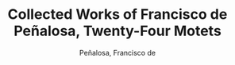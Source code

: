 ---
title: Collected Works of Francisco de Peñalosa, Twenty-Four Motets
author: Peñalosa, Francisco de
editor: Hardie, Jane Morlet
volume: XIV
volume_part: 1
pages: xliii + 159
price: 104
isbn10: 0-931902-84-3
isbn13: 978-0-931902-84-0
publisher: IMM
place: Ottawa
year: 1994
---